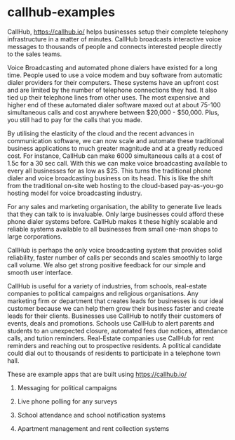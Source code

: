 callhub-examples
================

CallHub, https://callhub.io/ helps businesses setup their complete telephony infrastructure in a matter of minutes. CallHub broadcasts interactive voice messages to thousands of people and connects interested people directly to the sales teams.

Voice Broadcasting and automated phone dialers have existed for a long time. People used to use a voice modem  and buy software from automatic dialer providers for their computers. These systems have an upfront cost and are limited by the number of telephone connections they had. It also tied up their telephone lines from other uses. The most expensive and higher end of these automated dialer software maxed out at about 75-100 simultaneous calls and cost anywhere between $20,000 - $50,000. Plus, you still had to pay for the calls that you made.

By utilising the elasticity of the cloud and the recent advances in communication software, we can now scale and automate these traditional business applications to much greater magnitude and at a greatly reduced cost. For instance, CallHub can make 6000 simultaneous calls at a cost of 1.5c for a 30 sec call. With this we can make voice broadcasting available to every all businesses for as low as $25. This turns the traditional phone dialer and voice broadcasting business on its head. This is like the shift from the traditional on-site web hosting to the cloud-based pay-as-you-go hosting model for voice broadcasting industry.

For any sales and marketing organisation, the ability to generate live leads that they can talk to is invaluable. Only large businesses could afford these phone dialer systems before. CallHub makes it these highly scalable and reliable systems available to all businesses from small one-man shops to large corporations.

CallHub is perhaps the only voice broadcasting system that provides solid reliability, faster number of calls per seconds and scales smoothly to large call volume. We also get strong positive feedback for our simple and smooth user interface.

CallHub is useful for a variety of industries, from schools, real-estate companies to political campaigns and religious organisations.
Any marketing firm or department that creates leads for businesses is our ideal customer because we can help them grow their business faster and create leads for their clients.
    Businesses use CallHub to notify their customers of events, deals and promotions. Schools use CallHub to alert parents and students to an unexpected closure, automated fees due notices, attendance calls, and tution reminders. Real-Estate companies use CallHub for rent reminders and reaching out to prospective residents. A political candidate could dial out to thousands of residents to participate in a telephone town hall.

These are example apps that are built using https://callhub.io/

1. Messaging for political campaigns

2. Live phone polling for any surveys

3. School attendance and school notification systems

4. Apartment management and rent collection systems
